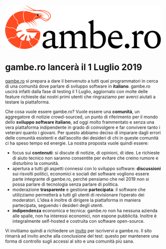  ![](gambero.png "gambe.ro logo")

# gambe.ro lancerà il 1 Luglio 2019
[gambe.ro](https://gambe.ro) si prepara a dare il benvenuto a tutti quei programmatori in cerca di una comunità dove parlare di sviluppo software in **italiano**. gambe.ro uscirà infatti dalla fase di testing il 1 Luglio, aggiornato con molte delle feature richieste dai nostri primi utenti che ringraziamo per averci aiutati a testare la piattaforma. 

Che cosa vuole essere gambe.ro? Vuole essere una **comunità**, un aggregatore di notizie crowd-sourced, un punto di riferimento per il mondo dello **sviluppo software italiano**, ad oggi molto frammentato e senza una vera piattaforma indipendente in grado di coinvolgere e far convivere tanto i veterani quanto i giovani. Per questo abbiamo deciso di imparare dagli errori delle comunità esistenti e dall’ascolto dei desideri di chi in queste comunità ci ha speso tempo ed energie. La nostra proposta vuole quindi essere:

* focus sui **contenuti**: si discute di notizie, di opinioni, di idee. Le richieste di aiuto tecnico non saranno consentite per evitare che creino rumore e disturbino la comunità. 
* apertura a tutti gli aspetti connessi con lo sviluppo software: **discussioni** sui risvolti politici, economici e sociali del software vogliono essere parte integrante di gambe.ro, perché pensiamo che nel 2019 non si possa parlare di tecnologia senza parlare di politica.
* moderazione **trasparente** e gestione **partecipata**: il software che utilizziamo permetterà a tutti gli utenti di revisionare l’operato dei moderatori. L’idea è inoltre di dirigere la piattaforma in maniera partecipata, seguendo i desideri degli utenti.
* **indipendenza** economica e tecnica: gambe.ro non ha nessuna azienda alle spalle, non ha interessi economici, non espone pubblicità. Inoltre è integralmente self-hosted e costruita con software open-source.

Vi invitiamo quindi a richiedere un [invito](https://gambe.ro/invitations/request) per iscrivervi a gambe.ro. Il sito rimarrà ad invito anche alla conclusione del test: questo per mantenere una forma di controllo sugli accessi al sito e una comunità più sana.

